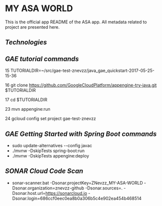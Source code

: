 

**MY ASA WORLD**
============

This is the official app README of the ASA app. All metadata related to project are presented here.

*Technologies*
------------


*GAE tutorial commands*
-----
   15  TUTORIALDIR=~/src/gae-test-znevzz/java_gae_quickstart-2017-05-25-15-36
   
   16  git clone https://github.com/GoogleCloudPlatform/appengine-try-java.git $TUTORIALDIR
   
   17  cd $TUTORIALDIR
      
   23  mvn appengine:run
   
   24  gcloud config set project gae-test-znevzz
   

*GAE Getting Started with Spring Boot commands*
-----
+ sudo update-alternatives --config javac
+ ./mvnw -DskipTests spring-boot:run
+ ./mvnw -DskipTests appengine:deploy

*SONAR Cloud Code Scan*
----
+ sonar-scanner.bat -Dsonar.projectKey=ZNevzz_MY-ASA-WORLD -Dsonar.organization=znevzz-github -Dsonar.sources=. -Dsonar.host.url=https://sonarcloud.io -Dsonar.login=686ccf0eec0ea8b0a306b5c4e902ea454b468514
